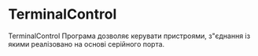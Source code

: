 TerminalControl
===============

TerminalControl
Програма дозволяє керувати пристроями, з"єднання із якими реалізовано на основі серійного порта.
